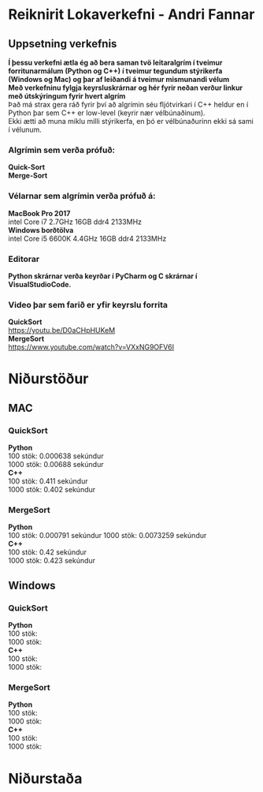 # Reiknirit Lokaverkefni - Andri Fannar
## Uppsetning verkefnis
**Í þessu verkefni ætla ég að bera saman tvö leitaralgrím í tveimur forritunarmálum (Python og C++) í tveimur tegundum stýrikerfa (Windows og Mac) og þar af leiðandi á tveimur mismunandi vélum**  
**Með verkefninu fylgja keyrsluskrárnar og hér fyrir neðan verður linkur með útskýringum fyrir hvert algrím**  
Það má strax gera ráð fyrir því að algrímin séu fljótvirkari í C++ heldur en í Python þar sem C++ er low-level (keyrir nær vélbúnaðinum).  
Ekki ætti að muna miklu milli stýrikerfa, en þó er vélbúnaðurinn ekki sá sami í vélunum.  
### Algrímin sem verða prófuð:  
**Quick-Sort**   
**Merge-Sort**  
### Vélarnar sem algrímin verða prófuð á:  
**MacBook Pro 2017**  
intel Core i7 2.7GHz
16GB ddr4 2133MHz  
**Windows borðtölva**  
intel Core i5 6600K 4.4GHz
16GB ddr4 2133MHz  
### Editorar  
**Python skrárnar verða keyrðar í PyCharm og C skrárnar í VisualStudioCode.**  

### Video þar sem farið er yfir keyrslu forrita  
**QuickSort**  
https://youtu.be/D0aCHpHUKeM  
**MergeSort**  
https://www.youtube.com/watch?v=VXxNG9OFV6I  

# Niðurstöður  
## MAC  
### QuickSort
**Python**  
100 stök:  0.000638 sekúndur  
1000 stök:  0.00688 sekúndur  
**C++**  
100 stök:  0.411 sekúndur  
1000 stök:  0.402 sekúndur  

### MergeSort  
**Python**  
100 stök:  0.000791 sekúndur
1000 stök:  0.0073259 sekúndur  
**C++**  
100 stök:  0.42 sekúndur  
1000 stök:  0.423 sekúndur  

## Windows  
### QuickSort
**Python**  
100 stök:  
1000 stök:  
**C++**  
100 stök:  
1000 stök:  
 
### MergeSort  
**Python**  
100 stök:  
1000 stök:  
**C++**  
100 stök:  
1000 stök:  

# Niðurstaða

